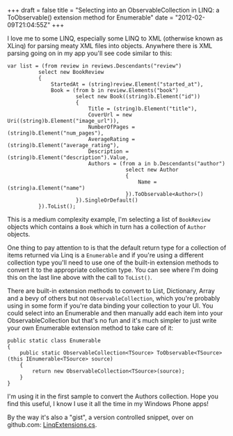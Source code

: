 +++
draft = false
title = "Selecting into an ObservableCollection in LINQ: a ToObservable() extension method for Enumerable"
date = "2012-02-09T21:04:55Z"
+++

I love me to some LINQ, especially some LINQ to XML (otherwise known as XLinq) for parsing meaty XML files into objects. Anywhere there is XML parsing going on in my app you'll see code similar to this:

```
var list = (from review in reviews.Descendants("review")
          select new BookReview
          {
              StartedAt = (string)review.Element("started_at"),
              Book = (from b in review.Elements("book")
                      select new Book((string)b.Element("id"))
                      {
                          Title = (string)b.Element("title"),
                          CoverUrl = new Uri((string)b.Element("image_url")),
                          NumberOfPages = (string)b.Element("num_pages"),
                          AverageRating = (string)b.Element("average_rating"),
                          Description = (string)b.Element("description").Value,
                          Authors = (from a in b.Descendants("author")
                                      select new Author
                                      {
                                          Name = (string)a.Element("name")
                                      }).ToObservable<Author>()
                      }).SingleOrDefault()
          }).ToList();
```

This is a medium complexity example, I'm selecting a list of `BookReview` objects which contains a `Book` which in turn has a collection of `Author` objects.

One thing to pay attention to is that the default return type for a collection of items returned via Linq is a `Enumerable` and if you're using a different collection type you'll need to use one of the built-in extension methods to convert it to the appropriate collection type. You can see where I'm doing this on the last line above with the call to `ToList()`.

There are built-in extension methods to convert to List, Dictionary, Array and a bevy of others but not `ObservableCollection`, which you're probably using in some form if you're data binding your collection to your UI. You could select into an Enumerable and then manually add each item into your ObservableCollection but that's no fun and it's much simpler to just write your own Enumerable extension method to take care of it:

```
public static class Enumerable
{
    public static ObservableCollection<TSource> ToObservable<TSource>(this IEnumerable<TSource> source)
    {
        return new ObservableCollection<TSource>(source);
    }
}
```

I'm using it in the first sample to convert the Authors collection. Hope you find this useful, I know I use it all the time in my Windows Phone apps!

By the way it's also a "gist", a version controlled snippet, over on github.com: [LinqExtensions.cs](https://gist.github.com/fcf07029eec152ec80f7).
